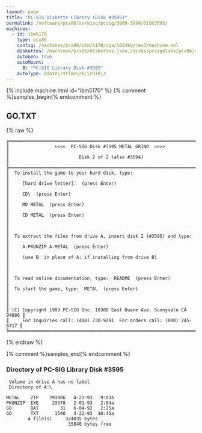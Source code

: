 ```yaml
---
layout: page
title: "PC-SIG Diskette Library (Disk #3595)"
permalink: /software/pcx86/sw/misc/pcsig/3000-3999/DISK3595/
machines:
  - id: ibm5170
    type: pcx86
    config: /machines/pcx86/ibm/5170/cga/1024kb/rev3/machine.xml
    diskettes: /machines/pcx86/diskettes.json,/disks/pcsigdisks/pcx86/diskettes.json
    autoGen: true
    autoMount:
      B: "PC-SIG Library Disk #3595"
    autoType: $date\r$time\rB:\rDIR\r
---
```


{% include machine.html id="ibm5170" %}
{% comment %}samples_begin{% endcomment %}

## GO.TXT

{% raw %}
```
╔═════════════════════════════════════════════════════════════════════════╗
║                 <<<<  PC-SIG Disk #3595 METAL GRIND  >>>>               ║
║                          Disk 2 of 2 (also #3594)                       ║
╠═════════════════════════════════════════════════════════════════════════╣
║  To install the game to your hard disk, type:                           ║
║     [hard drive letter]:  (press Enter)                                 ║
║     CD\  (press Enter)                                                  ║
║     MD METAL  (press Enter)                                             ║
║     CD METAL  (press Enter)                                             ║
║                                                                         ║
║  To extract the files from drive A, insert disk 2 (#3595) and type:     ║
║     A:PKUNZIP A:METAL  (press Enter)                                    ║
║     (use B: in place of A: if installing from drive B)                  ║
║                                                                         ║
║  To read online documentation, type:  README  (press Enter)             ║
║  To start the game, type:  METAL  (press Enter)                         ║
║                                                                         ║
║ (C) Copyright 1993 PC-SIG Inc. 1030D East Duane Ave. Sunnyvale CA 94086 ║
║     For inquiries call: (408) 730-9291  For orders call: (800) 245-6717 ║
╚═════════════════════════════════════════════════════════════════════════╝
```
{% endraw %}

{% comment %}samples_end{% endcomment %}

### Directory of PC-SIG Library Disk #3595

     Volume in drive A has no label
     Directory of A:\

    METAL    ZIP    293086   4-21-93   9:03a
    PKUNZIP  EXE     29378   2-01-93   2:04a
    GO       BAT        31   6-04-92   2:25a
    GO       TXT      1540   4-22-93  10:45a
            4 file(s)     324035 bytes
                           35840 bytes free

